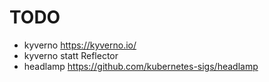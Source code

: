 # TODO

- kyverno https://kyverno.io/
- kyverno statt Reflector
- headlamp https://github.com/kubernetes-sigs/headlamp
